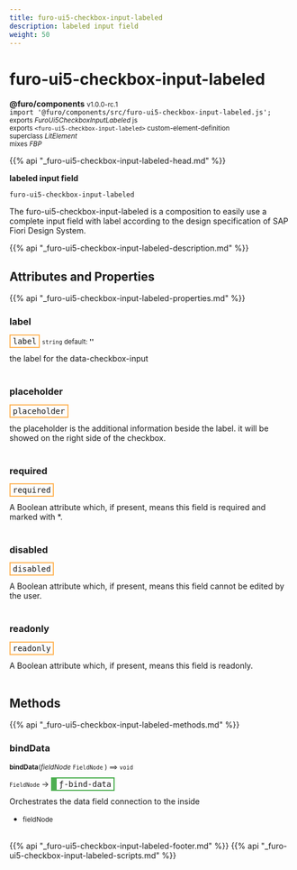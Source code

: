 ```yaml
---
title: furo-ui5-checkbox-input-labeled
description: labeled input field
weight: 50
---
```


# furo-ui5-checkbox-input-labeled
**@furo/components** <small>v1.0.0-rc.1</small>
<br>`import '@furo/components/src/furo-ui5-checkbox-input-labeled.js';`<small>
<br>exports *FuroUi5CheckboxInputLabeled* js
<br>exports `<furo-ui5-checkbox-input-labeled>` custom-element-definition
<br>superclass *LitElement*
<br> mixes *FBP*</small>

{{% api "_furo-ui5-checkbox-input-labeled-head.md" %}}

**labeled input field**

`furo-ui5-checkbox-input-labeled`

The furo-ui5-checkbox-input-labeled is a composition to easily use a complete input field with label according
to the design specification of SAP Fiori Design System.

{{% api "_furo-ui5-checkbox-input-labeled-description.md" %}}


## Attributes and Properties
{{% api "_furo-ui5-checkbox-input-labeled-properties.md" %}}





### **label**

<span  style="border-width:2px; border-style: solid;border-color:  rgb(255, 182, 91);font-family:monospace; padding:2px 4px;">label</span>
<small>`string` default: **&#39;&#39;**</small>

the label for the data-checkbox-input
<br><br>

### **placeholder**

<span  style="border-width:2px; border-style: solid;border-color:  rgb(255, 182, 91);font-family:monospace; padding:2px 4px;">placeholder</span>
</small>

the placeholder is the additional information beside the label. it will be showed on the right side of the checkbox.
<br><br>

### **required**

<span  style="border-width:2px; border-style: solid;border-color:  rgb(255, 182, 91);font-family:monospace; padding:2px 4px;">required</span>
</small>

A Boolean attribute which, if present, means this field is required and marked with *.
<br><br>

### **disabled**

<span  style="border-width:2px; border-style: solid;border-color:  rgb(255, 182, 91);font-family:monospace; padding:2px 4px;">disabled</span>
</small>

A Boolean attribute which, if present, means this field cannot be edited by the user.
<br><br>

### **readonly**

<span  style="border-width:2px; border-style: solid;border-color:  rgb(255, 182, 91);font-family:monospace; padding:2px 4px;">readonly</span>
</small>

A Boolean attribute which, if present, means this field is readonly.
<br><br>

## Methods
{{% api "_furo-ui5-checkbox-input-labeled-methods.md" %}}



### **bindData**
<small>**bindData**(*fieldNode* `FieldNode` ) ⟹ `void`</small>

<small>`FieldNode` </small> →
<span  style="border-width:2px 2px 2px 10px; border-style: solid;border-color:  rgb(76, 175, 80);font-family:monospace; padding:2px 4px;">ƒ-bind-data</span>

Orchestrates the data field connection to the inside

- <small>fieldNode </small>
<br><br>









{{% api "_furo-ui5-checkbox-input-labeled-footer.md" %}}
{{% api "_furo-ui5-checkbox-input-labeled-scripts.md" %}}
